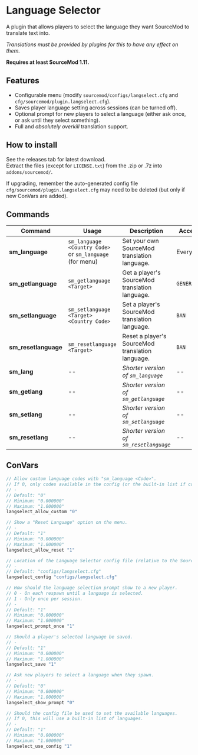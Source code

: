 # Language Selector
A plugin that allows players to select the language they want SourceMod to translate text into.  

*Translations must be provided by plugins for this to have any effect on them.*  

**Requires at least SourceMod 1.11.**

## Features
- Configurable menu (modify `sourcemod/configs/langselect.cfg` and `cfg/sourcemod/plugin.langselect.cfg`).
- Saves player language setting across sessions (can be turned off).
- Optional prompt for new players to select a language (either ask once, or ask until they select something).
- Full and *absolutely overkill* translation support.

## How to install
See the releases tab for latest download.  
Extract the files (except for `LICENSE.txt`) from the .zip or .7z into `addons/sourcemod/`.  

If upgrading, remember the auto-generated config file `cfg/sourcemod/plugin.langselect.cfg` may need to be deleted (but only if new ConVars are added).  

## Commands
| Command | Usage | Description | Access |
| --- | --- | --- | --- |
| **sm_language** | `sm_language <Country Code>` or `sm_language` (for menu) | Set your own SourceMod translation language. | Everyone |
| **sm_getlanguage** | `sm_getlanguage <Target>` | Get a player\'s SourceMod translation language. | `GENERIC` |
| **sm_setlanguage** | `sm_setlanguage <Target> <Country Code>` | Set a player\'s SourceMod translation language. | `BAN` |
| **sm_resetlanguage** | `sm_resetlanguage <Target>` | Reset a player\'s SourceMod translation language. | `BAN` |
| **sm_lang** | -- | *Shorter version of `sm_language`* | -- |
| **sm_getlang** | -- | *Shorter version of `sm_getlanguage`* | -- |
| **sm_setlang** | -- | *Shorter version of `sm_setlanguage`* | -- |
| **sm_resetlang** | -- | *Shorter version of `sm_resetlanguage`* | -- |  

## ConVars
```c
// Allow custom language codes with "sm_language <Code>".
// If 0, only codes available in the config (or the built-in list if config is disabled) are permitted.
// -
// Default: "0"
// Minimum: "0.000000"
// Maximum: "1.000000"
langselect_allow_custom "0"

// Show a "Reset Language" option on the menu.
// -
// Default: "1"
// Minimum: "0.000000"
// Maximum: "1.000000"
langselect_allow_reset "1"

// Location of the Language Selector config file (relative to the SourceMod directory).
// -
// Default: "configs/langselect.cfg"
langselect_config "configs/langselect.cfg"

// How should the language selection prompt show to a new player.
// 0 - On each respawn until a language is selected.
// 1 - Only once per session.
// -
// Default: "1"
// Minimum: "0.000000"
// Maximum: "1.000000"
langselect_prompt_once "1"

// Should a player's selected language be saved.
// -
// Default: "1"
// Minimum: "0.000000"
// Maximum: "1.000000"
langselect_save "1"

// Ask new players to select a language when they spawn.
// -
// Default: "0"
// Minimum: "0.000000"
// Maximum: "1.000000"
langselect_show_prompt "0"

// Should the config file be used to set the available languages.
// If 0, this will use a built-in list of languages.
// -
// Default: "1"
// Minimum: "0.000000"
// Maximum: "1.000000"
langselect_use_config "1"
```
